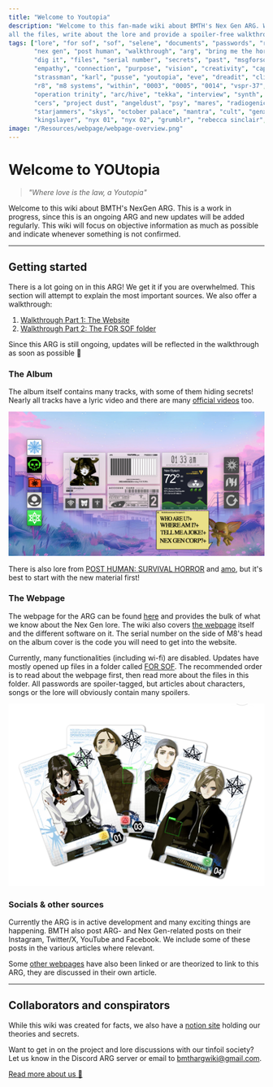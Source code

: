 ```yaml
---
title: "Welcome to Youtopia"
description: "Welcome to this fan-made wiki about BMTH's Nex Gen ARG. We catalogue 
all the files, write about the lore and provide a spoiler-free walkthrough with hints."
tags: ["lore", "for sof", "sof", "selene", "documents", "passwords", "rain", "birth",
       "nex gen", "post human", "walkthrough", "arg", "bring me the horizon", "bmth", "password game", "qr code",
       "dig it", "files", "serial number", "secrets", "past", "msgforsof", "insights",
       "empathy", "connection", "purpose", "vision", "creativity", "capslock", "selene's storage crate",
       "strassman", "karl", "pusse", "youtopia", "eve", "dreadit", "clive", "1d1b2c2a",
       "r8", "m8 systems", "within", "0003", "0005", "0014", "vspr-37", "scott", "syko", "ren", "ikaro lauren",
       "operation trinity", "arc/hive", "tekka", "interview", "synth", "chronic environmental respiratory syndrome",
       "cers", "project dust", "angeldust", "psy", "mares", "radiogenic leukotrichia", "pink hair", "unbeleevable",
       "starjammers", "skys", "october palace", "mantra", "cult", "genxsis", "russian poem", "my dear love",
       "kingslayer", "nyx 01", "nyx 02", "grumblr", "rebecca sinclair", "lbr", "lbrp", "lesser banishing ritual"]
image: "/Resources/webpage/webpage-overview.png"
---
```


# Welcome to YOUtopia

> *"Where love is the law, a Youtopia"*

Welcome to this wiki about BMTH's NexGen ARG. This is a work in progress, since this is an ongoing 
ARG and new updates will be added regularly.
This wiki will focus on objective information as much as possible and indicate whenever something is not confirmed.

***

## Getting started

There is a lot going on in this ARG! We get it if you are overwhelmed. 
This section will attempt to explain the most important sources.
We also offer a walkthrough:

1. [Walkthrough Part 1: The Website](pages/walkthrough/walkthrough)
2. [Walkthrough Part 2: The FOR SOF folder](pages/walkthrough/walkthrough2)

Since this ARG is still ongoing, updates will be reflected in the walkthrough as soon as possible 🖤

### The Album

The album itself contains many tracks, with some of them hiding secrets! Nearly all tracks 
have a lyric video and there are many [official videos](https://www.bmthofficial.com/videos/) too.

![Screenshot of website Multi-dimensional Navigator 8](Resources/webpage/webpage-overview.png)

There is also lore from [POST HUMAN: SURVIVAL HORROR](pages/music/ph-survival-horror) and [amo](pages/music/amo), 
but it's best to start with the new material first!

### The Webpage

The webpage for the ARG can be found [here](https://www.multidimensionalnavigator8.help/index-desktop.html) 
and provides the bulk of what we know about the Nex Gen lore. The wiki also covers [the webpage](pages/webpage) 
itself and the different software on it. The serial number on the side of M8's head on the album cover 
is the code you will need to get into the website.

Currently, many functionalities (including wi-fi) are disabled. Updates have mostly opened up 
files in a folder called [FOR SOF](pages/files/for-sof). The recommended order is to read about the webpage first, 
then read more about the files in this folder. All passwords are spoiler-tagged, but articles about characters, songs 
or the lore will obviously contain many spoilers.

![band-cards.png](Resources/characters/band-cards.png)

### Socials & other sources

Currently the ARG is in active development and many exciting things 
are happening. BMTH also post ARG- and Nex Gen-related posts on their Instagram, 
Twitter/X, YouTube and Facebook. 
We include some of these posts in the various articles where relevant.

Some [other webpages](pages/other-webpages) have also been linked or are theorized to link to this ARG, 
they are discussed in their own article.

***

## Collaborators and conspirators

While this wiki was created for facts,
we also have a [notion site](https://the-secret-tinfoil-society.notion.site/BRING-ME-THE-HORIZON-ARG-6c86ee58ee3b41a6b0c594cf59201d4b?pvs=4)
holding our theories and secrets.

Want to get in on the project and lore discussions with our tinfoil society? Let us know in the Discord ARG server or email to 
[bmthargwiki@gmail.com](mailto:bmthargwiki@gmail.com).

[Read more about us 👀](pages/about)
